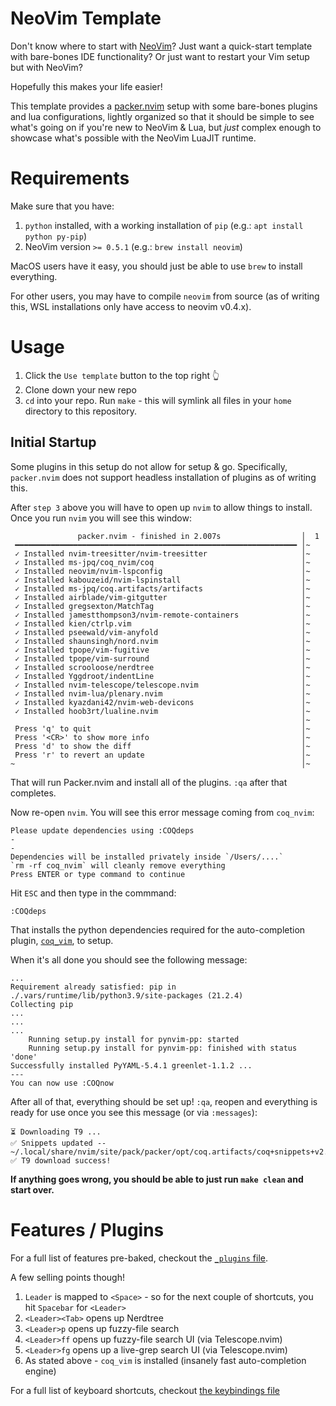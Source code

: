 NeoVim Template
====

Don't know where to start with [NeoVim](https://neovim.io/)? Just want a quick-start template with bare-bones IDE functionality? Or just want to restart your Vim setup but with NeoVim?

Hopefully this makes your life easier!

This template provides a [packer.nvim](https://github.com/wbthomason/packer.nvim) setup with some bare-bones plugins and lua configurations, lightly organized so that it should be simple to see what's going on if you're new to NeoVim & Lua, but _just_ complex enough to showcase what's possible with the NeoVim LuaJIT runtime.

# Requirements

Make sure that you have:

1. `python` installed, with a working installation of `pip` (e.g.: `apt install python py-pip`)
2. NeoVim version `>= 0.5.1` (e.g.: `brew install neovim`)

MacOS users have it easy, you should just be able to use `brew` to install everything.

For other users, you may have to compile `neovim` from source (as of writing this, WSL installations only have access to neovim v0.4.x).

# Usage

1. Click the `Use template` button to the top right 👆
2. Clone down your new repo
3. `cd` into your repo. Run `make` - this will symlink all files in your `home` directory to this repository.

## Initial Startup

Some plugins in this setup do not allow for setup & go. Specifically, `packer.nvim` does not support headless installation of plugins as of writing this.

After `step 3` above you will have to open up `nvim` to allow things to install. Once you run `nvim` you will see this window:

```
               packer.nvim - finished in 2.007s                  │  1
 ━━━━━━━━━━━━━━━━━━━━━━━━━━━━━━━━━━━━━━━━━━━━━━━━━━━━━━━━━━━━━━━ │~
 ✓ Installed nvim-treesitter/nvim-treesitter                     │~
 ✓ Installed ms-jpq/coq_nvim/coq                                 │~
 ✓ Installed neovim/nvim-lspconfig                               │~
 ✓ Installed kabouzeid/nvim-lspinstall                           │~
 ✓ Installed ms-jpq/coq.artifacts/artifacts                      │~
 ✓ Installed airblade/vim-gitgutter                              │~
 ✓ Installed gregsexton/MatchTag                                 │~
 ✓ Installed jamestthompson3/nvim-remote-containers              │~
 ✓ Installed kien/ctrlp.vim                                      │~
 ✓ Installed pseewald/vim-anyfold                                │~
 ✓ Installed shaunsingh/nord.nvim                                │~
 ✓ Installed tpope/vim-fugitive                                  │~
 ✓ Installed tpope/vim-surround                                  │~
 ✓ Installed scrooloose/nerdtree                                 │~
 ✓ Installed Yggdroot/indentLine                                 │~
 ✓ Installed nvim-telescope/telescope.nvim                       │~
 ✓ Installed nvim-lua/plenary.nvim                               │~
 ✓ Installed kyazdani42/nvim-web-devicons                        │~
 ✓ Installed hoob3rt/lualine.nvim                                │~
                                                                 │~
 Press 'q' to quit                                               │~
 Press '<CR>' to show more info                                  │~
 Press 'd' to show the diff                                      │~
 Press 'r' to revert an update                                   │~
~                                                                │~
```

That will run Packer.nvim and install all of the plugins. `:qa` after that completes.

Now re-open `nvim`. You will see this error message coming from `coq_nvim`:

```
Please update dependencies using :COQdeps
-
-
Dependencies will be installed privately inside `/Users/....`
`rm -rf coq_nvim` will cleanly remove everything
Press ENTER or type command to continue
```

Hit `ESC` and then type in the commmand:

```
:COQdeps
```

That installs the python dependencies required for the auto-completion plugin, [`coq_vim`](https://github.com/ms-jpq/coq_nvim), to setup.

When it's all done you should see the following message:

```
...
Requirement already satisfied: pip in ./.vars/runtime/lib/python3.9/site-packages (21.2.4)
Collecting pip
...
...
...
    Running setup.py install for pynvim-pp: started
    Running setup.py install for pynvim-pp: finished with status 'done'
Successfully installed PyYAML-5.4.1 greenlet-1.1.2 ...
---
You can now use :COQnow
```

After all of that, everything should be set up! `:qa`, reopen and everything is ready for use once you see this message (or via `:messages`):

```
⏳ Downloading T9 ...
✅ Snippets updated -- ~/.local/share/nvim/site/pack/packer/opt/coq.artifacts/coq+snippets+v2.json
✅ T9 download success!
```

**If anything goes wrong, you should be able to just run `make clean` and start over.**

# Features / Plugins

For a full list of features pre-baked, checkout the [`_plugins` file](nvim/lua/_plugins.lua).

A few selling points though!

1. `Leader` is mapped to `<Space>` - so for the next couple of shortcuts, you hit `Spacebar` for `<Leader>`
1. `<Leader><Tab>` opens up Nerdtree
1. `<Leader>p` opens up fuzzy-file search
1. `<Leader>ff` opens up fuzzy-file search UI (via Telescope.nvim)
1. `<Leader>fg` opens up a live-grep search UI (via Telescope.nvim)
1. As stated above - `coq_vim` is installed (insanely fast auto-completion engine)

For a full list of keyboard shortcuts, checkout [the keybindings file](nvim/lua/key-bindings.lua)
